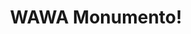 ---
pid: ch782
title: WAWA Monumento!
location_transcription: Temple
coordinates: "[-75.156101445888, 39.980803244128]"
zipcode: '19122'
gen_neighborhood: North Philadelphia
neighborhood: Yorktown,Old Kensington,Jinogi
outside_phl: 
age: '18'
age_range: 13-19
instagram: 
image_file_name: ch_782.jpg
proposal_transcription: 
topic: Wawa
topic_summary: '0'
type: Arch
keywords_other: 
credit: 
image_labels: |-
  WAWA est. 1964
  (the door leads to a store)
twitter: 
facebook: 
permalink: "/monuments/ch782/"
layout: item-page
---
